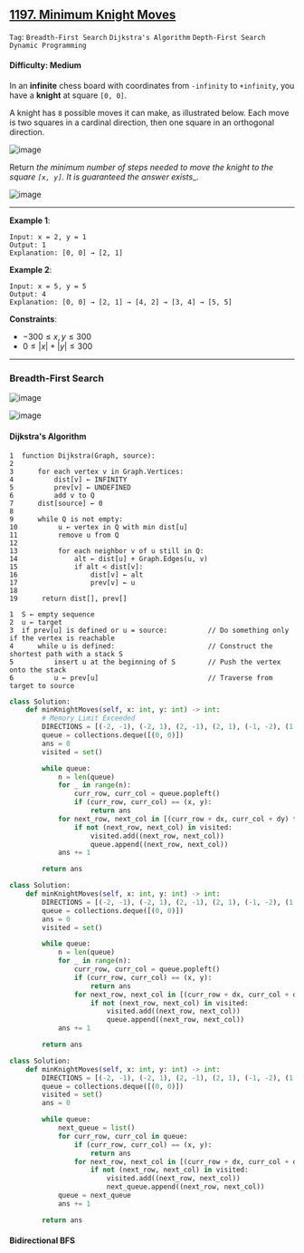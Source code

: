 ## [1197. Minimum Knight Moves](https://leetcode.com/problems/minimum-knight-moves)

```Tag```: ```Breadth-First Search``` ```Dijkstra's Algorithm``` ```Depth-First Search``` ```Dynamic Programming```

#### Difficulty: Medium

In an __infinite__ chess board with coordinates from ```-infinity``` to ```+infinity```, you have a __knight__ at square ```[0, 0]```.

A knight has ```8``` possible moves it can make, as illustrated below. Each move is two squares in a cardinal direction, then one square in an orthogonal direction.

![image](https://assets.leetcode.com/uploads/2018/10/12/knight.png)

Return _the minimum number of steps needed to move the knight to the square ```[x, y]```. It is guaranteed the answer exists__.

![image](https://github.com/quananhle/Python/assets/35042430/095d0bf8-6807-492a-bb18-f865a8012fa8)

---

__Example 1__:
```
Input: x = 2, y = 1
Output: 1
Explanation: [0, 0] → [2, 1]
```

__Example 2__:
```
Input: x = 5, y = 5
Output: 4
Explanation: [0, 0] → [2, 1] → [4, 2] → [3, 4] → [5, 5]
```

__Constraints__:

- $-300 \le x, y \le 300$
- $0 \le |x| + |y| \le 300$

---

### Breadth-First Search

![image](https://github.com/quananhle/Python/assets/35042430/3e015ed1-28de-47e0-a515-2309f521dc26)

![image](https://github.com/quananhle/Python/assets/35042430/c90eb26d-f94d-4944-9586-45b750d27fa4)

#### Dijkstra's Algorithm

```
1  function Dijkstra(Graph, source):
2      
3      for each vertex v in Graph.Vertices:
4          dist[v] ← INFINITY
5          prev[v] ← UNDEFINED
6          add v to Q
7      dist[source] ← 0
8      
9      while Q is not empty:
10          u ← vertex in Q with min dist[u]
11          remove u from Q
12          
13          for each neighbor v of u still in Q:
14              alt ← dist[u] + Graph.Edges(u, v)
15              if alt < dist[v]:
16                  dist[v] ← alt
17                  prev[v] ← u
18
19      return dist[], prev[]
```

```
1  S ← empty sequence
2  u ← target
3  if prev[u] is defined or u = source:          // Do something only if the vertex is reachable
4      while u is defined:                       // Construct the shortest path with a stack S
5          insert u at the beginning of S        // Push the vertex onto the stack
6          u ← prev[u]                           // Traverse from target to source
```

```Python
class Solution:
    def minKnightMoves(self, x: int, y: int) -> int:
        # Memory Limit Exceeded
        DIRECTIONS = [(-2, -1), (-2, 1), (2, -1), (2, 1), (-1, -2), (1, -2), (-1, 2), (1, 2)]
        queue = collections.deque([(0, 0)])
        ans = 0
        visited = set()

        while queue:
            n = len(queue)
            for _ in range(n):
                curr_row, curr_col = queue.popleft()
                if (curr_row, curr_col) == (x, y):
                    return ans
            for next_row, next_col in [(curr_row + dx, curr_col + dy) for dx, dy in DIRECTIONS]:
                if not (next_row, next_col) in visited:
                    visited.add((next_row, next_col))
                    queue.append((next_row, next_col))
            ans += 1

        return ans
```

```Python
class Solution:
    def minKnightMoves(self, x: int, y: int) -> int:
        DIRECTIONS = [(-2, -1), (-2, 1), (2, -1), (2, 1), (-1, -2), (1, -2), (-1, 2), (1, 2)]
        queue = collections.deque([(0, 0)])
        ans = 0
        visited = set()

        while queue:
            n = len(queue)
            for _ in range(n):
                curr_row, curr_col = queue.popleft()
                if (curr_row, curr_col) == (x, y):
                    return ans
                for next_row, next_col in [(curr_row + dx, curr_col + dy) for dx, dy in DIRECTIONS]:
                    if not (next_row, next_col) in visited:
                        visited.add((next_row, next_col))
                        queue.append((next_row, next_col))
            ans += 1

        return ans
```

```Python
class Solution:
    def minKnightMoves(self, x: int, y: int) -> int:
        DIRECTIONS = [(-2, -1), (-2, 1), (2, -1), (2, 1), (-1, -2), (1, -2), (-1, 2), (1, 2)]
        queue = collections.deque([(0, 0)])
        visited = set()
        ans = 0

        while queue:
            next_queue = list()
            for curr_row, curr_col in queue:
                if (curr_row, curr_col) == (x, y):
                    return ans
                for next_row, next_col in [(curr_row + dx, curr_col + dy) for dx, dy in DIRECTIONS]:
                    if not (next_row, next_col) in visited:
                        visited.add((next_row, next_col))
                        next_queue.append((next_row, next_col))
            queue = next_queue
            ans += 1

        return ans
```

#### Bidirectional BFS

```Python

```
